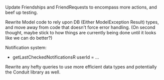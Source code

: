 Update Friendships and FriendRequests to encompass more actions, and beef up
testing.

Rewrite Model code to rely upon DB (Either ModelException Result) types, and
move away from code that doesn't force error handling. (On second thought, maybe
stick to how things are currently being done until it looks like we can do
better?)

Notification system:

* getLastCheckedNotificationsR userId = ...

Rewrite any hefty queries to use more efficient data types and potentially the
Conduit library as well.
